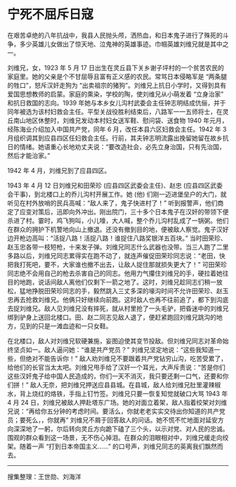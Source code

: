 # 宁死不屈斥日寇

在艰苦卓绝的八年抗战中，我县人民抛头颅，洒热血，和日本鬼子进行了殊死的斗争，多少英雄儿女做出了惊天地、泣鬼神的英雄事迹。巾帼英雄刘维兄就是其中之一。

刘维兄，女，1923 年 5 月 17 日出生在灵丘县下关乡谢子坪村的一个贫苦农民的家庭里。她的父亲是个不甘屈辱且富有正义感的农民。常骂日本侵略军是 “两条腿的牲口”，怒斥汉奸走狗为 “出卖祖宗的猪狗”。刘维兄上抗日小学时，又得到具有爱国思想教师的启蒙。家庭的熏染，学校的陶，使刘维兄从小萌发着 “立身治家” 和抗日救国的志向。1939 年她与本乡女儿沟村武委会主任钟志明结成伉俪，并于同年被选为该村妇救会主任。平型关战役胜利结束后，八路军一一五师将士，在灵丘南山地区休整时，刘维兄发动本村妇女送军鞋、慰问袋、送食物 1940 年元月，经陈海业介绍加入中国共产党，同年 6 月，改任本县六区妇救会主任。1942 年 3 月组织调其到应县四区任妇救会主任。行前，其夫钟志明流露出挽留她留在故乡抗日的情绪。她语重心长地劝丈夫说：“要改造社会，必先立身治国，只有先治国，然后才能治家。”

1942 年 4 月，刘维兄到了应县四区。

1943 年 4 月 12 日刘维兄和田荣珍 (应县四区武委会主任)、赵忠 (应县四区武委会干事)，到北楼口上的乔儿沟村开展工作。她 (他) 们刚一迈进堡垒户的大门，就听见在村外放哨的民兵高喊：“敌人来了，鬼子快进村了！” 听到报警声，他们商定了应变对策后，迅即向外冲出。刚出院门，三十多个日本鬼子在汉奸的带领下便杀进了村。霎时，鸡飞狗叫，小儿嚎，大人喊，整个乔儿沟村乱成了一锅粥。他们在群众的拥护下机警地向山上撤退。还没有撤到目的地，便被敌人察觉。鬼子汉好边开枪边高叫：“活捉八路！活捉八路！谁捉住八路奖银洋五百块。” 当时田荣珍、赵玉忠各带一枝短枪，十来发子弹。刘维兄同志什么武器也没带。当三人跑了二里多路以后，刘维兄同志累得实在跑不动了，就连声催促田荣珍同志说：“老田，快把我打死吧，要不，大家谁也撤不出去，让敌人捉住那就损失更大了！” 可田荣珍同志绝不会用自己的枪去杀害自己的同志。他用力气攥住刘维兄的手，硬拉着她往目的地跑，说话间敌人离他们仅剩下一箭之地了。这时，刘维兄趁同志们稍一放松，猛地挣脱田荣珍同志的手，毅然跳入三丈多深的壕沟时间不允许田荣珍、赵玉忠再去抢救刘维兄。他俩只好继续向前跑。这时敌人也再不往前追了，都下到沟底去捉刘维兄。敌人见刘维兄没有摔死，就从村里抢了一头毛驴，把昏迷中的刘维兄绑到驴身上送回北楼口。田、赵二同志见敌人退了，便赶紧跑回刘维兄跳沟的地方，见到的只是一滩血迹和一只女鞋。

在北楼口，敌人对刘维兄软硬兼施，妄图迫使其变节投敌。但刘维兄同志对革命始终坚贞如一。敌人逼问她：“谁是共产党员？” 刘维兄坚定地说：“这些我知道一些，但绝对不能告诉你！” 敌人劝刘维兄不要跟着共产党钻穷山沟，吃苦受累了，给他们的长官当太太吧。刘维兄甩手给了汉奸一个耳光，大声斥责说：“苦是你们这些汉奸鬼子给中国人民造成的，你们一天不消灭，我只要还剩一口气，还要和你们拼！” 敌人无奈，把刘维兄押送应县县城。在县城，敌人给刘维兄肚里灌辣椒水，背上烧红的烙铁，手指上钉竹签。刘维兄只要一恢复知觉就破口大骂 1943 年 4 月 24 日，刘维兄被敌人押赴塔东广场。她的对面立着架，敌人指着绞架对刘维兄说：“再给你五分钟的考虑时间。要活么，你就老老实实交待出你知道的共产党员；要死么，，你就再” 刘维兄不屑于回答敌人的问话。她不慌不忙地面对延安方向深深地了一躬，尔后转向灵丘方向跪下磕了三个头，以示对党、对人民的忠诚。围观的群众看到这一场景，无不伤心掉泪。在群众的泪眼相对中，刘维兄缓走向绞架。随着一声 “打到日本帝国主义……” 的口号声，刘维兄同志的英离我们飘然而去。

---

搜集整理：王世勋、刘海洋
